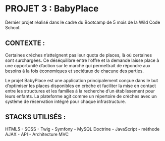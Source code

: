 <h1>PROJET 3 : BabyPlace</h1>
Dernier projet réalisé dans le cadre du Bootcamp de 5 mois de la Wild Code School.

<h2>CONTEXTE : </h2>
Certaines crèches n’atteignent pas leur quota de places, là où certaines sont surchargées. Ce déséquilibre entre l’offre et la demande laisse place à une opportunité d’action sur le marché qui permettrait de répondre aux besoins à la fois économiques et sociétaux de chacune des parties.

Le projet BabyPlace est une application principalement conçue dans le but d’optimiser les places disponibles en crèche et faciliter la mise en contact entre les structures et les familles à la recherche d’un établissement pour leurs enfants. La plateforme agit comme un répertoire de crèches avec un système de réservation intégré pour chaque infrastructure. 

<h2>STACKS UTILISÉS : </h2>
HTML5 - SCSS - Twig - Symfony - MySQL Doctrine - JavaScript - méthode AJAX - API - Architecture MVC
